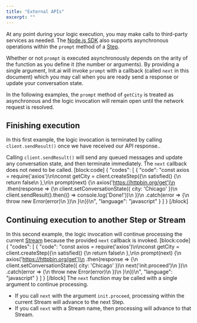 ```yaml
---
title: "External APIs"
excerpt: ""
---
```

At any point during your logic execution, you may make calls to third-party services as needed. The [Node.js SDK](doc:node-js-sdk) also supports asynchronous operations within the `prompt` method of a [Step](doc:conversation-flow#section-steps).

Whether or not `prompt` is executed asynchronously depends on the arity of the function as you define it (the number or arguments). By providing a single argument, Init.ai will invoke `prompt` with a callback (called `next` in this document) which you may call when you are ready send a response or update your conversation state.

In the following examples, the `prompt` method of `getCity` is treated as asynchronous and the logic invocation will remain open until the network request is resolved.

## Finishing execution

In this first example, the logic invocation is terminated by calling `client.sendResult()` once we have received our API response.. 

Calling `client.sendResult()` will send any queued messages and update any conversation state, and then terminate immediately. The `next` callback does not need to be called.
[block:code]
{
  "codes": [
    {
      "code": "const axios = require('axios')\n\nconst getCity = client.createStep({\n  satisfied() {\n    return false\n  },\n\n  prompt(next) {\n    axios('https://httpbin.org/get')\n      .then(response => {\n        client.setConversationState({ city: 'Chicago' })\n        client.sendResult().then(() => console.log('Done!'))\n      })\n      .catch(error => {\n        throw new Error(error)\n      })\n  }\n})\n",
      "language": "javascript"
    }
  ]
}
[/block]
## Continuing execution to another Step or Stream

In this second example, the logic invocation will continue processing the current [Stream](doc:conversation-flow#section-streams) because the provided `next` callback is invoked.
[block:code]
{
  "codes": [
    {
      "code": "const axios = require('axios')\n\nconst getCity = client.createStep({\n  satisfied() {\n    return false\n  },\n\n  prompt(next) {\n    axios('https://httpbin.org/get')\n      .then(response => {\n        client.setConversationState({ city: 'Chicago' })\n        next('init.proceed')\n      })\n      .catch(error => {\n        throw new Error(error)\n      })\n  }\n})\n",
      "language": "javascript"
    }
  ]
}
[/block]
The `next` function may be called with a single argument to continue processing. 
- If you call `next` with the argument `init.proceed`, processing within the current Stream will advance to the next Step.
- If you call `next` with a Stream name, then processing will advance to that Stream.
